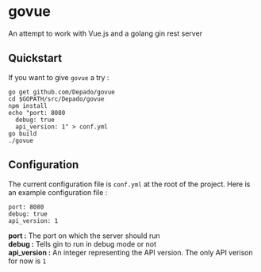 # govue
An attempt to work with Vue.js and a golang gin rest server

## Quickstart

If you want to give `govue` a try :
```
go get github.com/Depado/govue
cd $GOPATH/src/Depado/govue
npm install
echo "port: 8080
  debug: true
  api_version: 1" > conf.yml
go build
./govue
```

## Configuration

The current configuration file is `conf.yml` at the root of the project. Here is an example configuration file :

```
port: 8080
debug: true
api_version: 1
```

**port :** The port on which the server should run   
**debug :** Tells gin to run in debug mode or not   
**api_version :** An integer representing the API version. The only API verison for now is `1`    
